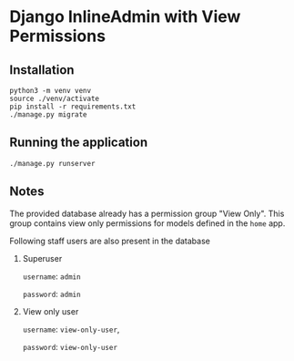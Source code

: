 # Django InlineAdmin with View Permissions

## Installation

```
python3 -m venv venv
source ./venv/activate
pip install -r requirements.txt
./manage.py migrate
```

## Running the application

```
./manage.py runserver
```

## Notes

The provided database already has a permission group "View Only".
This group contains view only permissions for models defined in
the `home` app.

Following staff users are also present in the database

1. Superuser

   `username`: `admin`

   `password`: `admin`
1. View only user

   `username`: `view-only-user`,

   `password`: `view-only-user`
